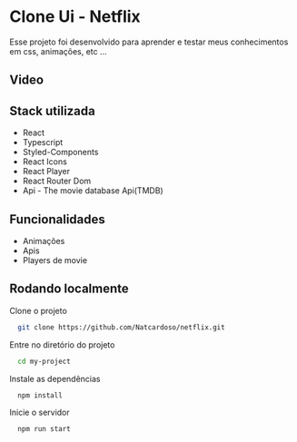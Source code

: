 
# Clone Ui - Netflix

Esse projeto foi desenvolvido para aprender e testar meus conhecimentos em css, animações, etc ...


## Video

<div align="center">

</div>


## Stack utilizada

- React
- Typescript
- Styled-Components
- React Icons
- React Player
- React Router Dom
- Api - The movie database Api(TMDB)


## Funcionalidades

- Animações
- Apis
- Players de movie


## Rodando localmente

Clone o projeto

```bash
  git clone https://github.com/Natcardoso/netflix.git
```

Entre no diretório do projeto

```bash
  cd my-project
```

Instale as dependências

```bash
  npm install
```

Inicie o servidor

```bash
  npm run start
```

